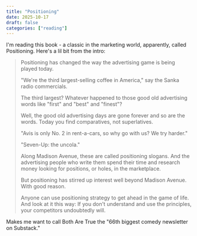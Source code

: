 ```yaml
---
title: "Positioning"
date: 2025-10-17
draft: false
categories: ["reading"]
---
```


I'm reading this book - a classic in the marketing world, apparently, called Positioning. Here's a lil bit from the intro:

> Positioning has changed the way the advertising game is being played today.
>
> "We're the third largest-selling coffee in America," say the Sanka radio commercials.
>
> The third largest? Whatever happened to those good old advertising words like "first" and "best" and "finest"?
>
> Well, the good old advertising days are gone forever and so are the words. Today you find comparatives, not superlatives.
>
> "Avis is only No. 2 in rent-a-cars, so why go with us? We try harder."
>
> "Seven-Up: the uncola."
>
> Along Madison Avenue, these are called positioning slogans. And the advertising people who write them spend their time and research money looking for positions, or holes, in the marketplace.
>
> But positioning has stirred up interest well beyond Madison Avenue. With good reason.
>
> Anyone can use positioning strategy to get ahead in the game of life. And look at it this way: If you don't understand and use the principles, your competitors undoubtedly will.

Makes me want to call Both Are True the "66th biggest comedy newsletter on Substack."
